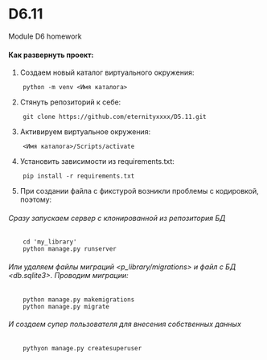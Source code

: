 # D6.11
Module D6 homework


#### Как развернуть проект:
1. Создаем новый каталог виртуального окружения:
```
    python -m venv <Имя каталога>
```
2. Стянуть репозиторий к себе:
```
    git clone https://github.com/eternityxxxx/D5.11.git
```
3. Активируем виртуальное окружения:
```
    <Имя каталога>/Scripts/activate
```
4. Установить зависимости из requirements.txt:
```
    pip install -r requirements.txt
```
5. При создании файла с фикстурой возникли проблемы с кодировкой, поэтому:
###### Сразу запускаем сервер с клонированной из репозитория БД
```
    cd 'my_library'
    python manage.py runserver
```
###### Или удаляем файлы миграций <p_library/migrations> и файл с БД <db.sqlite3>. Проводим миграции:
```
    python manage.py makemigrations
    python manage.py migrate
```
###### И создаем супер пользователя для внесения собственных данных
```
    pythyon manage.py createsuperuser
```
